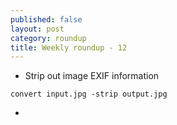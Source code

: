 ```yaml
---
published: false
layout: post
category: roundup
title: Weekly roundup - 12
---
```


* Strip out image EXIF information

`convert input.jpg -strip output.jpg`

*

